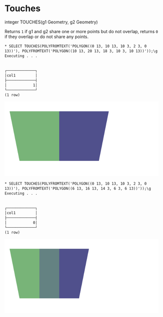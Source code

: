 # Touches #

integer TOUCHES(g1 Geometry, g2 Geometry)

Returns `1` if g1 and g2 share one or more points but do not overlap, returns `0` if they overlap or do not share any points.

    * SELECT TOUCHES(POLYFROMTEXT('POLYGON((0 13, 10 13, 10 3, 2 3, 0 13))'), POLYFROMTEXT('POLYGON((10 13, 20 13, 18 3, 10 3, 10 13))'));\g             
    Executing . . .


    ┌─────────────┐
    │col1         │
    ├─────────────┤
    │            1│
    └─────────────┘
    (1 row)

![TouchesTrue](touches.svg)

    * SELECT TOUCHES(POLYFROMTEXT('POLYGON((0 13, 10 13, 10 3, 2 3, 0 13))'), POLYFROMTEXT('POLYGON((6 13, 16 13, 14 3, 6 3, 6 13))'));\g   
    Executing . . .


    ┌─────────────┐
    │col1         │
    ├─────────────┤
    │            0│
    └─────────────┘
    (1 row)

![TouchesFalse](touches2.svg)
